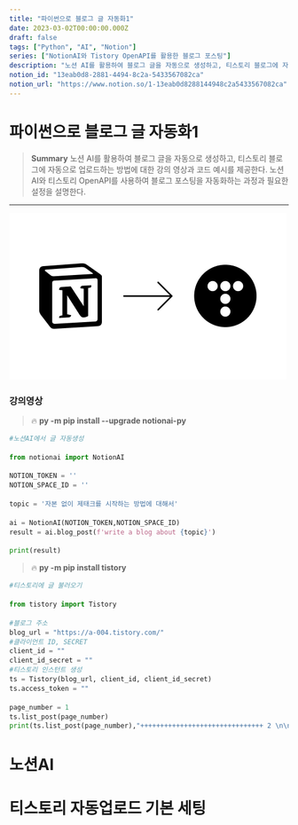 ```yaml
---
title: "파이썬으로 블로그 글 자동화1"
date: 2023-03-02T00:00:00.000Z
draft: false
tags: ["Python", "AI", "Notion"]
series: ["NotionAI와 Tistory OpenAPI를 활용한 블로그 포스팅"]
description: "노션 AI를 활용하여 블로그 글을 자동으로 생성하고, 티스토리 블로그에 자동으로 업로드하는 방법에 대한 강의 영상과 코드 예시를 제공한다. 노션 AI와 티스토리 OpenAPI를 사용하여 블로그 포스팅을 자동화하는 과정과 필요한 설정을 설명한다."
notion_id: "13eab0d8-2881-4494-8c2a-5433567082ca"
notion_url: "https://www.notion.so/1-13eab0d8288144948c2a5433567082ca"
---
```


# 파이썬으로 블로그 글 자동화1

> **Summary**
> 노션 AI를 활용하여 블로그 글을 자동으로 생성하고, 티스토리 블로그에 자동으로 업로드하는 방법에 대한 강의 영상과 코드 예시를 제공한다. 노션 AI와 티스토리 OpenAPI를 사용하여 블로그 포스팅을 자동화하는 과정과 필요한 설정을 설명한다.

---

![Image](image_67cfc3b0ec6a.png)

### 강의영상

> 🔥 **py -m pip install --upgrade notionai-py**

```python
#노션AI에서 글 자동생성

from notionai import NotionAI

NOTION_TOKEN = ''
NOTION_SPACE_ID = ''

topic = '자본 없이 제태크를 시작하는 방법에 대해서'

ai = NotionAI(NOTION_TOKEN,NOTION_SPACE_ID)
result = ai.blog_post(f'write a blog about {topic}')

print(result)
```

> 🔥 **py -m pip install tistory**

```python
#티스토리에 글 불러오기

from tistory import Tistory

#블로그 주소
blog_url = "https://a-004.tistory.com/"
#클라이언트 ID, SECRET
client_id = ""
client_id_secret = ""
#티스토리 인스턴트 생성
ts = Tistory(blog_url, client_id, client_id_secret)
ts.access_token = ""

page_number = 1
ts.list_post(page_number)
print(ts.list_post(page_number),"+++++++++++++++++++++++++++++++ 2 \n\n")
```

# 노션AI

# 티스토리 자동업로드 기본 세팅

